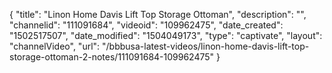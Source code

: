 {
    "title": "Linon Home Davis Lift Top Storage Ottoman",
    "description": "",
    "channelid": "111091684",
    "videoid": "109962475",
    "date_created": "1502517507",
    "date_modified": "1504049173",
    "type": "captivate",
    "layout": "channelVideo",
    "url": "\/bbbusa-latest-videos\/linon-home-davis-lift-top-storage-ottoman-2-notes\/111091684-109962475"
}
